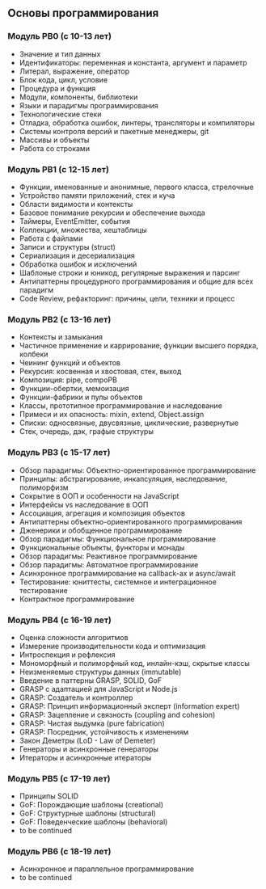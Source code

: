 ## Основы программирования

### Модуль PB0 (с 10-13 лет)

- Значение и тип данных
- Идентификаторы: переменная и константа, аргумент и параметр
- Литерал, выражение, оператор
- Блок кода, цикл, условие
- Процедура и функция
- Модули, компоненты, библиотеки
- Языки и парадигмы программирования
- Технологические стеки
- Отладка, обработка ошибок, линтеры, трансляторы и компиляторы
- Системы контроля версий и пакетные менеджеры, git
- Массивы и объекты
- Работа со строками

### Модуль PB1 (с 12-15 лет)

- Функции, именованные и анонимные, первого класса, стрелочные
- Устройство памяти приложений, стек и куча
- Области видимости и контексты
- Базовое понимание рекурсии и обеспечение выхода
- Таймеры, EventEmitter, события
- Коллекции, множества, хештаблицы
- Работа с файлами
- Записи и структуры (struct)
- Сериализация и десериализация
- Обработка ошибок и исключений
- Шаблоные строки и юникод, регулярные выражения и парсинг
- Антипаттерны процедурного программирования и общие для всех парадигм
- Code Review, рефакторинг: причины, цели, техники и процесс

### Модуль PB2 (с 13-16 лет)

- Контексты и замыкания
- Частичное применение и каррирование, функции высшего порядка, колбеки
- Чеининг функций и объектов
- Рекурсия: косвенная и хвостовая, стек, выход
- Композиция: pipe, compoPB
- Функции-обертки, мемоизация
- Функции-фабрики и пулы объектов
- Классы, прототипное программирование и наследование
- Примеси и их опасность: mixin, extend, Object.assign
- Списки: односвязные, двусвязные, циклические, развернутые
- Стек, очередь, дэк, графые структуры

### Модуль PB3 (с 15-17 лет)

- Обзор парадигмы: Объектно-ориентированное программирование
- Принципы: абстрагирование, инкапсуляция, наследование, полиморфизм
- Сокрытие в ООП и особенности на JavaScript
- Интерфейсы vs наследование в ООП
- Ассоциация, агрегация и композиция объектов
- Антипаттерны объектно-ориентированного программирования
- Дженерики и обобщенное программирование
- Обзор парадигмы: Функциональное программирование
- Функциональные объекты, функторы и монады
- Обзор парадигмы: Реактивное программирование
- Обзор парадигмы: Автоматное программирование
- Асинхронное программирование на callback-ах и async/await
- Тестирование: юниттесты, системное и интеграционное тестирование
- Контрактное программирование

### Модуль PB4 (с 16-19 лет)

- Оценка сложности алгоритмов
- Измерение производительности кода и оптимизация
- Интроспекция и рефлексия
- Мономорфный и полиморфный код, инлайн-кэш, скрытые классы
- Неизменяемые структуры данных (immutable)
- Введение в паттерны GRASP, SOLID, GoF
- GRASP с адаптацией для JavaScript и Node.js
- GRASP: Создатель и контроллер
- GRASP: Принцип информационный эксперт (information expert)
- GRASP: Зацепление и связность (coupling and cohesion)
- GRASP: Чистая выдумка (pure fabrication)
- GRASP: Посредник, устойчивость к изменениям
- Закон Деметры (LoD - Law of Demeter)
- Генераторы и асинхронные генераторы
- Итераторы и асинхронные итераторы

### Модуль PB5 (с 17-19 лет)

- Принципы SOLID
- GoF: Порождающие шаблоны (creational)
- GoF: Структурные шаблоны (structural)
- GoF: Поведенческие шаблоны (behavioral)
- to be continued

### Модуль PB6 (с 18-19 лет)

- Асинхронное и параллельное программирование
- to be continued
